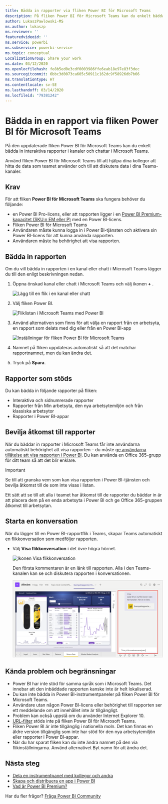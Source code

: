 ```yaml
---
title: Bädda in rapporter via fliken Power BI för Microsoft Teams
description: På fliken Power BI för Microsoft Teams kan du enkelt bädda in interaktiva rapporter i kanaler och chattar.
author: LukaszPawlowski-MS
ms.author: lukaszp
ms.reviewer: ''
featuredvideoid: ''
ms.service: powerbi
ms.subservice: powerbi-service
ms.topic: conceptual
LocalizationGroup: Share your work
ms.date: 03/12/2020
ms.openlocfilehash: fe8b5ed0e3cdf0003986ffe6eab18e97e83f3dec
ms.sourcegitcommit: 6bbc3d0073ca605c50911c162dc9f58926db7b66
ms.translationtype: HT
ms.contentlocale: sv-SE
ms.lasthandoff: 03/14/2020
ms.locfileid: "79381242"
---
```

# <a name="embed-report-with-the-power-bi-tab-for-microsoft-teams"></a>Bädda in en rapport via fliken Power BI för Microsoft Teams

På den uppdaterade fliken Power BI för Microsoft Teams kan du enkelt bädda in interaktiva rapporter i kanaler och chattar i Microsoft Teams.

Använd fliken Power BI för Microsoft Teams till att hjälpa dina kollegor att hitta de data som teamet använder och till att diskutera data i dina Teams-kanaler.

## <a name="requirements"></a>Krav

För att fliken **Power BI för Microsoft Teams** ska fungera behöver du följande:

- en Power BI Pro-licens, eller att rapporten ligger i en [Power BI Premium-kapacitet (SKU:n EM eller P)](service-premium-what-is.md) med en Power BI-licens.
- Fliken Power BI för Microsoft Teams
- Användaren måste kunna logga in i Power BI-tjänsten och aktivera sin Power BI-licens för att kunna använda rapporten.
- Användaren måste ha behörighet att visa rapporten.

## <a name="embed-your-report"></a>Bädda in rapporten
Om du vill bädda in rapporten i en kanal eller chatt i Microsoft Teams lägger du till den enligt beskrivningen nedan.

1. Öppna önskad kanal eller chatt i Microsoft Teams och välj ikonen **+** .

    ![Lägg till en flik i en kanal eller chatt](media/service-embed-report-microsoft-teams/service-embed-report-microsoft-teams-add.png)

2. Välj fliken Power BI.

    ![Fliklistan i Microsoft Teams med Power BI](media/service-embed-report-microsoft-teams/service-embed-report-microsoft-teams-tab.png)

3. Använd alternativen som finns för att välja en rapport från en arbetsyta, en rapport som delats med dig eller från en Power BI-app

    ![Inställningar för fliken Power BI för Microsoft Teams](media/service-embed-report-microsoft-teams/service-embed-report-microsoft-teams-tab-settings.png)

4. Namnet på fliken uppdateras automatiskt så att det matchar rapportnamnet, men du kan ändra det. 

5. Tryck på **Spara**.

## <a name="supported-reports"></a>Rapporter som stöds

Du kan bädda in följande rapporter på fliken:

- Interaktiva och sidnumrerade rapporter
- Rapporter från Min arbetsyta, den nya arbetsytemiljön och från klassiska arbetsytor
- Rapporter i Power BI-appar


## <a name="grant-access-to-reports"></a>Bevilja åtkomst till rapporter

När du bäddar in rapporter i Microsoft Teams får inte användarna automatiskt behörighet att visa rapporten – du måste [ge användarna tillåtelse att visa rapporten i Power BI](service-share-dashboards.md). Du kan använda en Office 365-grupp för ditt team så att det blir enklare. 

> [!IMPORTANT]
> Se till att granska vem som kan visa rapporten i Power BI-tjänsten och bevilja åtkomst till de som inte visas i listan.

Ett sätt att se till att alla i teamet har åtkomst till de rapporter du bäddar in är att placera dem på en enda arbetsyta i Power BI och ge Office 365-gruppen åtkomst till arbetsytan.

## <a name="start-a-conversation"></a>Starta en konversation

När du lägger till en Power BI-rapportflik i Teams, skapar Teams automatiskt en flikkonversation som medföljer rapporten. 

- Välj **Visa flikkonversation** i det övre högra hörnet.

    ![Ikonen Visa flikkonversation](media/service-embed-report-microsoft-teams/power-bi-teams-conversation-icon.png)

    Den första kommentaren är en länk till rapporten. Alla i den Teams-kanalen kan se och diskutera rapporten i konversationen.

    ![Flikkonversation](media/service-embed-report-microsoft-teams/power-bi-teams-conversation-tab.png)

## <a name="known-issues-and-limitations"></a>Kända problem och begränsningar

- Power BI har inte stöd för samma språk som i Microsoft Teams. Det innebar att den inbäddade rapporten kanske inte är helt lokaliserad.
- Du kan inte bädda in Power BI-instrumentpaneler på fliken Power BI för Microsoft Teams.
- Användare utan någon Power BI-licens eller behörighet till rapporten ser ett meddelande om att innehållet inte är tillgängligt.
- Problem kan också uppstå om du använder Internet Explorer 10. <!--You can look at the [browsers support for Power BI](consumer/end-user-browsers.md) and for [Office 365](https://products.office.com/office-system-requirements#Browsers-section). -->
- [URL-filter](service-url-filters.md) stöds inte på fliken Power BI för Microsoft Teams.
- Fliken Power BI är inte tillgänglig i nationella moln. Det kan finnas en äldre version tillgänglig som inte har stöd för den nya arbetsytemiljön eller rapporter i Power BI-appar. 
- När du har sparat fliken kan du inte ändra namnet på den via flikinställningarna. Använd alternativet Byt namn för att ändra det.

## <a name="next-steps"></a>Nästa steg
- [Dela en instrumentpanel med kollegor och andra](service-share-dashboards.md)  
- [Skapa och distribuera en app i Power BI](service-create-distribute-apps.md)  
- [Vad är Power BI Premium?](service-premium-what-is.md)

Har du fler frågor? [Fråga Power BI Community](https://community.powerbi.com/)
